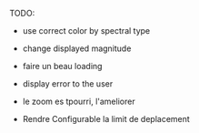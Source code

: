 TODO:

 * use correct color by spectral type
 * change displayed magnitude
 
 * faire un beau loading
 * display error to the user
 * le zoom es tpourri, l'ameliorer
 * Rendre Configurable la limit de deplacement